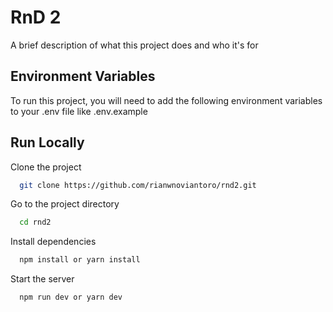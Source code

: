 # RnD 2

A brief description of what this project does and who it's for

## Environment Variables

To run this project, you will need to add the following environment variables to your .env file like .env.example

## Run Locally

Clone the project

```bash
  git clone https://github.com/rianwnoviantoro/rnd2.git
```

Go to the project directory

```bash
  cd rnd2
```

Install dependencies

```bash
  npm install or yarn install
```

Start the server

```bash
  npm run dev or yarn dev
```

